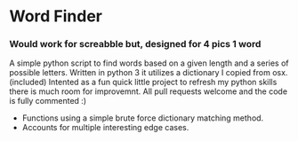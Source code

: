 # Word Finder 
### Would work for screabble but, designed for 4 pics 1 word
A simple python script to find words based on a given length and a series of possible letters. Written in python 3 it utilizes a dictionary I copied from osx. (included)
Intented as a fun quick little project to refresh my python skills there is much room for improvemnt. All pull requests welcome and the code is fully commented :)
- Functions using a simple brute force dictionary matching method.
- Accounts for multiple interesting edge cases.
